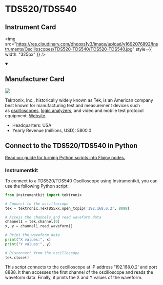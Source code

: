 
# TDS520/TDS540

## Instrument Card

<div className="flex">

<div>



</div>

<img src="https://res.cloudinary.com/dhopxs1y3/image/upload/v1692076892/Instruments/Oscilloscopes/TDS520-TDS540/TDS520-TDS540.jpg" style={{ width: "325px" }} />

</div>

>

<details open>
<summary><h2>Manufacturer Card</h2></summary>

<img src="https://res.cloudinary.com/dhopxs1y3/image/upload/v1691785977/Instruments/Vendor%20Logos/Tektronix.jpg.jpg" />

Tektronix, Inc., historically widely known as Tek, is an American company best known for manufacturing test and measurement devices such as [oscilloscopes](https://en.wikipedia.org/wiki/Oscilloscope), [logic analyzers](https://en.wikipedia.org/wiki/Logic_analyzer), and video and mobile test protocol equipment. <a href="https://www.tek.com/en">Website</a>.

<ul>
  <li>Headquarters: USA</li>
  <li>Yearly Revenue (millions, USD): 5800.0</li>
</ul>
</details>

## Connect to the TDS520/TDS540 in Python

[Read our guide for turning Python scripts into Flojoy nodes.](https://docs.flojoy.ai/custom-nodes/creating-custom-node/)


### Instrumentkit

To connect to a TDS520/TDS540 Oscilloscope using Instrumentkit, you can use the following Python script:

```python
from instrumentkit import tektronix

# Connect to the oscilloscope
tek = tektronix.TekTDS5xx.open_tcpip('192.168.0.2', 8888)

# Access the channels and read waveform data
channel1 = tek.channel[0]
x, y = channel1.read_waveform()

# Print the waveform data
print("X values:", x)
print("Y values:", y)

# Disconnect from the oscilloscope
tek.close()
```

This script connects to the oscilloscope at IP address '192.168.0.2' and port 8888. It then accesses the first channel of the oscilloscope and reads the waveform data. Finally, it prints the X and Y values of the waveform.

